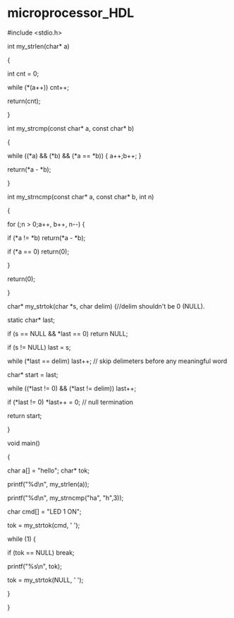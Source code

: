 # microprocessor_HDL

#include <stdio.h>

int my_strlen(char* a)

{

int cnt = 0;

while (*(a++)) cnt++;

return(cnt);

}

int my_strcmp(const char* a, const char* b)

{

while ((*a) && (*b) && (*a == *b)) { a++;b++; }

return(*a - *b);

}

int my_strncmp(const char* a, const char* b, int n)

{

for (;n > 0;a++, b++, n--) {

if (*a != *b) return(*a - *b);

if (*a == 0) return(0);

}

return(0);

}

char* my_strtok(char *s, char delim) {//delim shouldn't be 0 (NULL).

static char* last;

if (s == NULL && *last == 0) return NULL;

if (s != NULL) last = s;

while (*last == delim) last++; // skip delimeters before any meaningful word

char* start = last;

while ((*last != 0) && (*last != delim)) last++;

if (*last != 0)  *last++ = 0; // null termination

return start;

}

void main()

{

char a[] = "hello"; char* tok;

printf("%d\n", my_strlen(a));

printf("%d\n", my_strncmp("ha", "h",3));

char cmd[] = "LED 1 ON";

tok = my_strtok(cmd, ' ');

while (1) {

if (tok == NULL) break;

printf("%s\n", tok);

tok = my_strtok(NULL, ' ');

}

}
